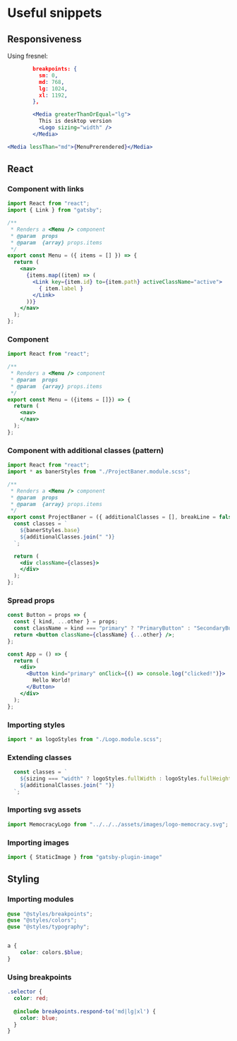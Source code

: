 # Useful snippets

## Responsiveness

Using fresnel:

```json
        breakpoints: {
          sm: 0,
          md: 768,
          lg: 1024,
          xl: 1192,
        },
```

```jsx
        <Media greaterThanOrEqual="lg">
          This is desktop version
          <Logo sizing="width" />
        </Media>
```

```jsx
<Media lessThan="md">{MenuPrerendered}</Media>
```

## React

### Component with links

```jsx
import React from "react";
import { Link } from "gatsby";

/**
 * Renders a <Menu /> component
 * @param  props
 * @param  {array} props.items
 */
export const Menu = ({ items = [] }) => {
  return (
    <nav>
      {items.map((item) => (
        <Link key={item.id} to={item.path} activeClassName="active">
          { item.label }
        </Link>
      ))}
    </nav>
  );
};
```

### Component

```jsx
import React from "react";

/**
 * Renders a <Menu /> component
 * @param  props
 * @param  {array} props.items
 */
export const Menu = ({items = []}) => {
  return (
    <nav>
    </nav>
  );
};
```

### Component with additional classes (pattern)

```jsx
import React from "react";
import * as banerStyles from "./ProjectBaner.module.scss";

/**
 * Renders a <Menu /> component
 * @param  props
 * @param  {array} props.items
 */
export const ProjectBaner = ({ additionalClasses = [], breakLine = false }) => {
  const classes = `
    ${banerStyles.base}
    ${additionalClasses.join(" ")}
  `;

  return (
    <div className={classes}>
    </div>
  );
};

```

### Spread props

```jsx
const Button = props => {
  const { kind, ...other } = props;
  const className = kind === "primary" ? "PrimaryButton" : "SecondaryButton";
  return <button className={className} {...other} />;
};

const App = () => {
  return (
    <div>
      <Button kind="primary" onClick={() => console.log("clicked!")}>
        Hello World!
      </Button>
    </div>
  );
};
```

### Importing styles

```js
import * as logoStyles from "./Logo.module.scss";
```

### Extending classes

```jsx
  const classes = `
    ${sizing === "width" ? logoStyles.fullWidth : logoStyles.fullHeight}
    ${additionalClasses.join(" ")}
  `;
```

### Importing svg assets

```jsx
import MemocracyLogo from "../../../assets/images/logo-memocracy.svg";
```

### Importing images

```jsx
import { StaticImage } from "gatsby-plugin-image"
```

## Styling

### Importing modules

```scss
@use "@styles/breakpoints";
@use "@styles/colors";
@use "@styles/typography";


a {
    color: colors.$blue;
}
```

### Using breakpoints

```scss
.selector {
  color: red;
  
  @include breakpoints.respond-to('md|lg|xl') {
    color: blue;
  }
}
```

